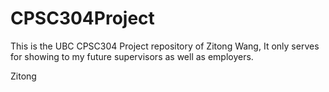 # CPSC304Project
This is the UBC CPSC304 Project repository of Zitong Wang, It only serves for showing to my future supervisors as well as employers.

Zitong
